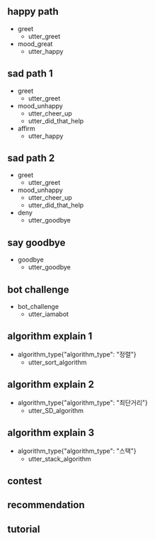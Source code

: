 ## happy path
* greet
  - utter_greet
* mood_great
  - utter_happy

## sad path 1
* greet
  - utter_greet
* mood_unhappy
  - utter_cheer_up
  - utter_did_that_help
* affirm
  - utter_happy

## sad path 2
* greet
  - utter_greet
* mood_unhappy
  - utter_cheer_up
  - utter_did_that_help
* deny
  - utter_goodbye

## say goodbye
* goodbye
  - utter_goodbye

## bot challenge
* bot_challenge
  - utter_iamabot

## algorithm explain 1
* algorithm_type{"algorithm_type": "정렬"}
  - utter_sort_algorithm


## algorithm explain 2
* algorithm_type{"algorithm_type": "최단거리"}
  - utter_SD_algorithm


## algorithm explain 3
* algorithm_type{"algorithm_type": "스택"}
  - utter_stack_algorithm

## contest

## recommendation

## tutorial